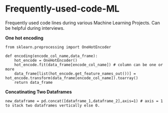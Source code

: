 # Frequently-used-code-ML
Frequently used code lines during various Machine Learning Projects. Can be helpful during interviews.


**One hot encoding**
```
from sklearn.preprocessing import OneHotEncoder

def encoding(encode_col_name,data_frame): 
    hot_encode = OneHotEncoder()
    hot_encode.fit(data_frame[encode_col_name]) # column can be one or more
    data_frame[list(hot_encode.get_feature_names_out())] = hot_encode.transform(data_frame[encode_col_name]).toarray()
    return data_frame 
```

**Concatinating Two Dataframes**
```
new_dataframe = pd.concat([dataframe_1,dataframe_2],axis=1) # axis = 1 to stack two dataframes vertically else 0.
```


